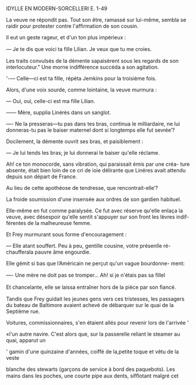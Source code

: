  

IDYLLE EN MODERN-SORCELLERI E. 1-49

La veuve ne répondit pas. Tout son être, ramassé sur lui-même, sembla se
raidir pour protester contre l'affirmation de son cousin.

Il eut un geste rageur, et d'un ton plus impérieux :

— Je te dis que voici ta ﬁlle Lilian. Je veux que tu me croies.

Les traits convulsés de la démente sapaisèrent sous les regards de son
interlocuteur." Une morne indifférence succéda a son agitation.

'-— Celle—ci est ta fille, répéta Jemkins pour la troisième fois.

Alors, d'une voix sourde, comme lointaine, la veuve murmura :

— Oui, oui, celle-ci est ma fille Lilian.

—— Mère, supplia Linérès dans un sanglot.

—- Ne la presseras—tu pas dans tes bras, continua le milliardaire, ne lui
donneras-tu pas le baiser maternel dont si longtemps elle fut sevrée‘?

Docilement, la démente ouvrit ses bras, et paisiblement :

— Je lui tends les bras; je lui donnerai le baiser qu'elle réclame.

Ah! ce ton monocorde, sans vibration, qui paraissait émis par une créa-
ture absente, était bien loin de ce cri de ioie délirante que Linéres avait
attendu depuis son départ de France.

Au lieu de cette apothéose de tendresse, que rencontrait-elle‘?

La froide soumission d'une insensée aux ordres de son gardien habituel.

Elle-même en fut comme paralysée. Ce fut avec réserve qu'elle enlaça la
veuve, avec désespoir qu'elle sentit s'appuyer sur son front les lèvres indif-
férentes de la malheureuse femme.

Et Frey murmurant sous forme d'encouragement :

— Elle atant souffert. Peu à peu, gentille cousine, votre présenlîe ré-
chaufferala pauvre âme engourdie.

Elle gémit si bas que l’Américain ne perçut qu'un vague bourdonne-
ment:

—- Une mère ne doit pas se tromper... Ah! si je n'étais pas sa ﬁllel

Et chancelante, elle se laissa entraîner hors de la pièce par son ﬁancé.

Tandis que Frey guidait les jeunes gens vers ces tristesses, les passagers du
bateau de Baltimore avaient achevé de débarquer sur le quai de la Septième rue.

Voitures, commissionnaires, s'en étaient allés pour revenir lors de l'arrivée '

«l'un autre navire.
C'est alors que, sur la passerelle reliant le steamer au quai, apparut un

' gamin d'une quinzaine d'années, coiffé de la,petite toque et vêtu de la veste

   

blanche des stewarts (garçons de service à bord des paquebots).
Les mains dans les poches, une courte pipe aux dents, sifﬂotant malgré cet

   

